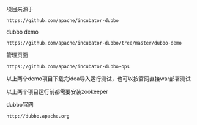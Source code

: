 项目来源于

~~~http
https://github.com/apache/incubator-dubbo
~~~



dubbo demo

~~~http
https://github.com/apache/incubator-dubbo/tree/master/dubbo-demo
~~~



管理页面

~~~http
https://github.com/apache/incubator-dubbo-ops
~~~



以上两个demo项目下载完idea导入运行测试，也可以按官网直接war部署测试



以上两个项目运行前都需要安装zookeeper



dubbo官网

~~~http
http://dubbo.apache.org
~~~

